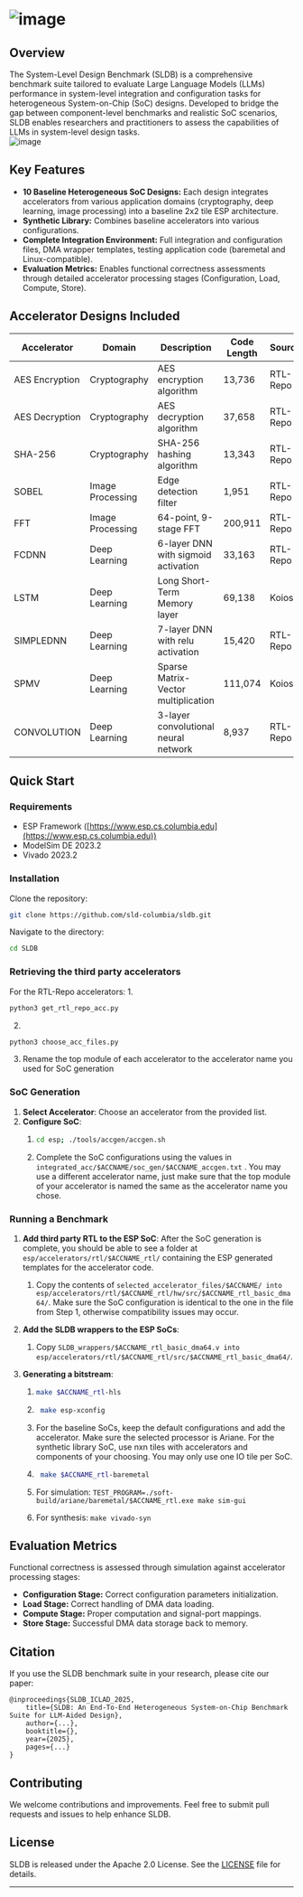 # ![image](https://github.com/user-attachments/assets/dbe071b8-a2dc-41ed-a44a-fdb6fd64f052)

## Overview
The System-Level Design Benchmark (SLDB) is a comprehensive benchmark suite tailored to evaluate Large Language Models (LLMs) performance in system-level integration and configuration tasks for heterogeneous System-on-Chip (SoC) designs. Developed to bridge the gap between component-level benchmarks and realistic SoC scenarios, SLDB enables researchers and practitioners to assess the capabilities of LLMs in system-level design tasks.
<br>
![image](https://github.com/user-attachments/assets/c529df9f-00dc-4414-b467-3d1cc96afb98)





## Key Features

* **10 Baseline Heterogeneous SoC Designs:** Each design integrates accelerators from various application domains (cryptography, deep learning, image processing) into a baseline 2x2 tile ESP architecture.
* **Synthetic Library:** Combines baseline accelerators into various configurations.
* **Complete Integration Environment:** Full integration and configuration files, DMA wrapper templates, testing application code (baremetal and Linux-compatible).
* **Evaluation Metrics:** Enables functional correctness assessments through detailed accelerator processing stages (Configuration, Load, Compute, Store).

## Accelerator Designs Included

| Accelerator    | Domain           | Description                          | Code Length | Source   |
| -------------- | ---------------- | ------------------------------------ | ----------- | -------- |
| AES Encryption | Cryptography     | AES encryption algorithm             | 13,736      | RTL-Repo |
| AES Decryption | Cryptography     | AES decryption algorithm             | 37,658      | RTL-Repo |
| SHA-256        | Cryptography     | SHA-256 hashing algorithm            | 13,343      | RTL-Repo |
| SOBEL          | Image Processing | Edge detection filter                | 1,951       | RTL-Repo |
| FFT            | Image Processing | 64-point, 9-stage FFT                | 200,911     | RTL-Repo |
| FCDNN          | Deep Learning    | 6-layer DNN with sigmoid activation  | 33,163      | RTL-Repo |
| LSTM           | Deep Learning    | Long Short-Term Memory layer         | 69,138      | Koios    |
| SIMPLEDNN      | Deep Learning    | 7-layer DNN with relu activation     | 15,420      | RTL-Repo |
| SPMV           | Deep Learning    | Sparse Matrix-Vector multiplication  | 111,074     | Koios    |
| CONVOLUTION    | Deep Learning    | 3-layer convolutional neural network | 8,937       | RTL-Repo |

## Quick Start

### Requirements

* ESP Framework ([https://www.esp.cs.columbia.edu](https://www.esp.cs.columbia.edu))
* ModelSim DE 2023.2
* Vivado 2023.2

### Installation

Clone the repository:

```bash
git clone https://github.com/sld-columbia/sldb.git
```

Navigate to the directory:

```bash
cd SLDB
```

### Retrieving the third party accelerators
For the RTL-Repo accelerators:
1. 
```bash
python3 get_rtl_repo_acc.py
```
2. 
```bash
python3 choose_acc_files.py
```
3. Rename the top module of each accelerator to the accelerator name you used for SoC generation
### SoC Generation

1. **Select Accelerator**: Choose an accelerator from the provided list.
2. **Configure SoC**:
    1.  ```bash
        cd esp; ./tools/accgen/accgen.sh
        ```
    2. Complete the SoC configurations using the values in ``` integrated_acc/$ACCNAME/soc_gen/$ACCNAME_accgen.txt ``` . You may use a different accelerator name, just make sure that the top module of your accelerator is named the same as the accelerator name you chose.

### Running a Benchmark

1. **Add third party RTL to the ESP SoC**: After the SoC generation is complete, you should be able to see a folder at ``` esp/accelerators/rtl/$ACCNAME_rtl/``` containing the ESP generated templates for the accelerator code. 
    1. Copy the contents of ``` selected_accelerator_files/$ACCNAME/ into esp/accelerators/rtl/$ACCNAME_rtl/hw/src/$ACCNAME_rtl_basic_dma64/ ```. Make sure the SoC configuration is identical to the one in the file from Step 1, otherwise compatibility issues may occur.

2. **Add the SLDB wrappers to the ESP SoCs**: 
    1. Copy ``` SLDB_wrappers/$ACCNAME_rtl_basic_dma64.v into esp/accelerators/rtl/$ACCNAME_rtl/src/$ACCNAME_rtl_basic_dma64/ ```. 

3. **Generating a bitstream**: 
    1.  ```bash 
        make $ACCNAME_rtl-hls
        ```
    2. ```bash 
        make esp-xconfig
        ```
    3. For the baseline SoCs, keep the default configurations and add the           
        accelerator. Make sure the selected processor is Ariane. For 
        the synthetic library SoC, use nxn tiles with accelerators and components of your choosing. You may only use one IO tile per SoC.
    
    4. ```bash 
        make $ACCNAME_rtl-baremetal
        ```
    5. For simulation: ``` TEST_PROGRAM=./soft-build/ariane/baremetal/$ACCNAME_rtl.exe make sim-gui ```
    6. For synthesis: ``` make vivado-syn ```



## Evaluation Metrics

Functional correctness is assessed through simulation against accelerator processing stages:

* **Configuration Stage:** Correct configuration parameters initialization.
* **Load Stage:** Correct handling of DMA data loading.
* **Compute Stage:** Proper computation and signal-port mappings.
* **Store Stage:** Successful DMA data storage back to memory.

## Citation

If you use the SLDB benchmark suite in your research, please cite our paper:

```
@inproceedings{SLDB_ICLAD_2025,
    title={SLDB: An End-To-End Heterogeneous System-on-Chip Benchmark Suite for LLM-Aided Design},
    author={...},
    booktitle={},
    year={2025},
    pages={...}
}
```

## Contributing

We welcome contributions and improvements. Feel free to submit pull requests and issues to help enhance SLDB.

## License

SLDB is released under the Apache 2.0 License. See the [LICENSE](LICENSE) file for details.

---

